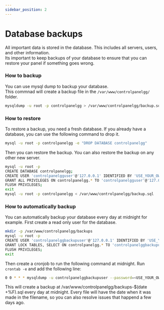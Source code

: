```yaml
---
sidebar_position: 2
---
```


# Database backups

All important data is stored in the database. This includes all servers, users, and other information.  
Its important to keep backups of your database to ensure that you can restore your panel if something goes wrong.

### How to backup

You can use mysql dump to backup your database.  
This commnad will create a backup file in the `/var/www/controlpanelgg/` folder.

```bash
mysqldump -u root -p controlpanelgg > /var/www/controlpanelgg/backup.sql
```

### How to restore

To restore a backup, you need a fresh database. If you already have a database, you can use the following command to drop it.

```bash
mysql -u root -p controlpanelgg -e "DROP DATABASE controlpanelgg"
```

Then you can restore the backup. You can also restore the backup on any other new server.

```bash
mysql -u root -p
CREATE DATABASE controlpanelgg;
CREATE USER 'controlpanelgguser'@'127.0.0.1' IDENTIFIED BY 'USE_YOUR_OWN_PASSWORD';
GRANT ALL PRIVILEGES ON controlpanelgg.* TO 'controlpanelgguser'@'127.0.0.1';
FLUSH PRIVILEGES;
exit
mysql -u root -p controlpanelgg < /var/www/controlpanelgg/backup.sql
```

### How to automatically backup

You can automatically backup your database every day at midnight for example.
First create a read only user for the database.

```bash
mkdir -p /var/www/controlpanelgg/backups
mysql -u root -p
CREATE USER 'controlpanelggbackupuser'@'127.0.0.1' IDENTIFIED BY 'USE_YOUR_OWN_PASSWORD';
GRANT LOCK TABLES, SELECT ON controlpanelgg.* TO 'controlpanelggbackupuser'@'127.0.0.1';
FLUSH PRIVILEGES;
exit
```

Then create a cronjob to run the following command at midnight.
Run `crontab -e` and add the following line:

```bash
0 0 * * * mysqldump -u controlpanelggbackupuser --password=<USE_YOUR_OWN_PASSWORD> --single-transaction --quick --lock-tables=false controlpanelgg > /var/www/controlpanelgg/backups-$(date +\%F).sql
```

This will create a backup at /var/www/controlpanelgg/backups-$(date +\%F).sql every day at midnight.
Every file will have the date when it was made in the filename, so you can also resolve issues that happend a few days ago.
